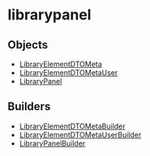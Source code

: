 # librarypanel

## Objects

 * <span class="badge object-type-interface"></span> [LibraryElementDTOMeta](./object-LibraryElementDTOMeta.md)
 * <span class="badge object-type-interface"></span> [LibraryElementDTOMetaUser](./object-LibraryElementDTOMetaUser.md)
 * <span class="badge object-type-interface"></span> [LibraryPanel](./object-LibraryPanel.md)
## Builders

 * <span class="badge builder"></span> [LibraryElementDTOMetaBuilder](./builder-LibraryElementDTOMetaBuilder.md)
 * <span class="badge builder"></span> [LibraryElementDTOMetaUserBuilder](./builder-LibraryElementDTOMetaUserBuilder.md)
 * <span class="badge builder"></span> [LibraryPanelBuilder](./builder-LibraryPanelBuilder.md)
